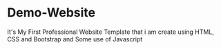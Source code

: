 # Demo-Website
It's My First Professional Website Template that i am create using HTML, CSS and Bootstrap and Some use of Javascript
